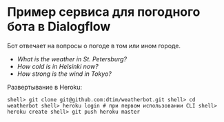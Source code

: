 # Пример сервиса для погодного бота в Dialogflow

Бот отвечает на вопросы о погоде в том или ином городе.

  * _What is the weather in St. Petersburg?_
  * _How cold is in Helsinki now?_
  * _How strong is the wind in Tokyo?_

Развертывание в Heroku:

``
shell> git clone git@github.com:dtim/weatherbot.git
shell> cd weatherbot
shell> heroku login # при первом использовании CLI
shell> heroku create
shell> git push heroku master
``
